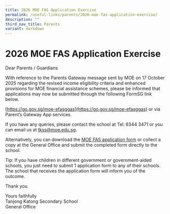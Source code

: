 ```yaml
---
title: 2026 MOE FAS Application Exercise
permalink: /useful-links/parents/2026-moe-fas-application-exercise/
description: ""
third_nav_title: Parents
variant: markdown
---
```

# 2026 MOE FAS Application Exercise

Dear Parents / Guardians

With reference to the Parents Gateway message sent by MOE on 17 October 2025 regarding the revised income eligibility criteria and enhanced provisions for MOE financial assistance schemes, please be informed that applications may now be submitted through the following FormSG link below.

[https://go.gov.sg/moe-efasggas](https://go.gov.sg/moe-efasggas) or via Parent’s Gateway App services.

If you have any queries, please contact the school at Tel: 6344 3471 or you can email us at [tkss@moe.edu.sg](mailto:tkss@moe.edu.sg).

Alternatively, you can download the [MOE FAS application form](/files/MOE_FAS_Application_Form_2026_final.pdf)  or collect a copy at the General Office and submit the completed form directly to the school.

Tip: If you have children in different government or government-aided schools, you just need to submit 1 application form to any of their schools. The school that receives the application form will inform you of the outcome.

Thank you.

Yours faithfully<br>
Tanjong Katong Secondary School<br>
General Office<br>